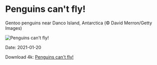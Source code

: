 # Penguins can't fly!

Gentoo penguins near Danco Island, Antarctica (© David Merron/Getty Images)

![Penguins can't fly!](https://bing.com/th?id=OHR.GentooLeap_EN-US4983496966_UHD.jpg&rf=LaDigue_UHD.jpg&pid=hp&w=1024&h=576)

Date: 2021-01-20

Download 4k: [Penguins can't fly!](https://bing.com/th?id=OHR.GentooLeap_EN-US4983496966_UHD.jpg&rf=LaDigue_UHD.jpg&pid=hp&w=3840&h=2160)

